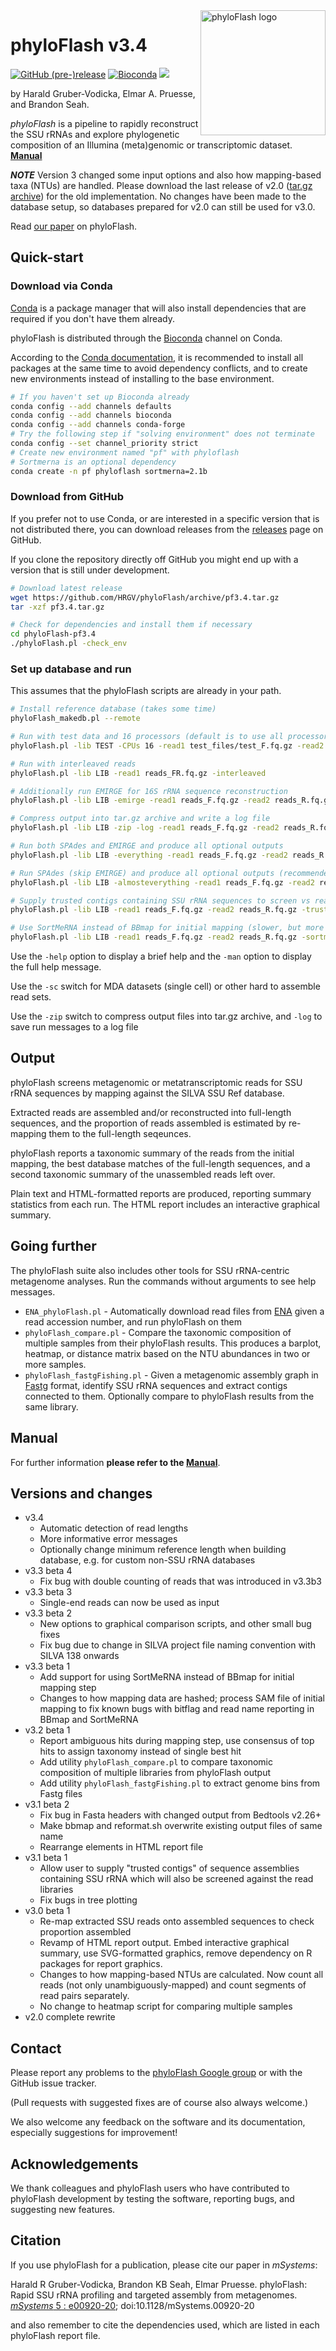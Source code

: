 <img align="right" src="docs/phyloFlash_logo.png" width="200" alt="phyloFlash logo"/>

# phyloFlash v3.4

[![GitHub (pre-)release](https://img.shields.io/github/release/HRGV/phyloflash/all.svg?label=Latest%20Version)]()
[![Bioconda](https://img.shields.io/conda/vn/Bioconda/phyloFlash.svg)](https://bioconda.github.io/recipes/phyloflash/README.html)
[![](https://img.shields.io/conda/dn/Bioconda/phyloflash.svg)](https://anaconda.org/bioconda/phyloflash/files)

by Harald Gruber-Vodicka, Elmar A. Pruesse, and Brandon Seah.

*phyloFlash* is a pipeline to rapidly reconstruct the SSU rRNAs and explore
phylogenetic composition of an Illumina (meta)genomic or transcriptomic
dataset. **[Manual](https://hrgv.github.io/phyloFlash)**

***NOTE*** Version 3 changed some input options and also how mapping-based taxa
(NTUs) are handled. Please download the last release of v2.0 ([tar.gz
archive](https://github.com/HRGV/phyloFlash/archive/v2.0-beta6.tar.gz)) for the
old implementation. No changes have been made to the database setup, so
databases prepared for v2.0 can still be used for v3.0.

Read [our paper](https://doi.org/10.1128/mSystems.00920-20) on phyloFlash.

## Quick-start

### Download via Conda

[Conda](https://conda.io/docs/) is a package manager that will also install
dependencies that are required if you don't have them already.

phyloFlash is distributed through the [Bioconda](http://bioconda.github.io/) channel on Conda.

According to the [Conda documentation](https://docs.conda.io/projects/conda/en/latest/user-guide/tasks/manage-environments.html),
it is recommended to install all packages at the same time to avoid dependency
conflicts, and to create new environments instead of installing to the base
environment.

```bash
# If you haven't set up Bioconda already
conda config --add channels defaults
conda config --add channels bioconda
conda config --add channels conda-forge
# Try the following step if "solving environment" does not terminate
conda config --set channel_priority strict
# Create new environment named "pf" with phyloflash
# Sortmerna is an optional dependency
conda create -n pf phyloflash sortmerna=2.1b
```

### Download from GitHub

If you prefer not to use Conda, or are interested in a specific version that is
not distributed there, you can download releases from the
[releases](https://github.com/HRGV/phyloFlash/releases) page on GitHub.

If you clone the repository directly off GitHub you might end up with a version
that is still under development.

```bash
# Download latest release
wget https://github.com/HRGV/phyloFlash/archive/pf3.4.tar.gz
tar -xzf pf3.4.tar.gz

# Check for dependencies and install them if necessary
cd phyloFlash-pf3.4
./phyloFlash.pl -check_env
```

### Set up database and run

This assumes that the phyloFlash scripts are already in your path.

```bash
# Install reference database (takes some time)
phyloFlash_makedb.pl --remote

# Run with test data and 16 processors (default is to use all processors available)
phyloFlash.pl -lib TEST -CPUs 16 -read1 test_files/test_F.fq.gz -read2 test_files/test_R.fq.gz

# Run with interleaved reads
phyloFlash.pl -lib LIB -read1 reads_FR.fq.gz -interleaved

# Additionally run EMIRGE for 16S rRNA sequence reconstruction
phyloFlash.pl -lib LIB -emirge -read1 reads_F.fq.gz -read2 reads_R.fq.gz

# Compress output into tar.gz archive and write a log file
phyloFlash.pl -lib LIB -zip -log -read1 reads_F.fq.gz -read2 reads_R.fq.gz

# Run both SPAdes and EMIRGE and produce all optional outputs
phyloFlash.pl -lib LIB -everything -read1 reads_F.fq.gz -read2 reads_R.fq.gz

# Run SPAdes (skip EMIRGE) and produce all optional outputs (recommended)
phyloFlash.pl -lib LIB -almosteverything -read1 reads_F.fq.gz -read2 reads_R.fq.gz

# Supply trusted contigs containing SSU rRNA sequences to screen vs reads
phyloFlash.pl -lib LIB -read1 reads_F.fq.gz -read2 reads_R.fq.gz -trusted contigs.fasta

# Use SortMeRNA instead of BBmap for initial mapping (slower, but more sensitive)
phyloFlash.pl -lib LIB -read1 reads_F.fq.gz -read2 reads_R.fq.gz -sortmerna
```

Use the `-help` option to display a brief help and the `-man` option to display
the full help message.

Use the `-sc` switch for MDA datasets (single cell) or other hard to assemble
read sets.

Use the `-zip` switch to compress output files into tar.gz archive, and `-log`
to save run messages to a log file

## Output

phyloFlash screens metagenomic or metatranscriptomic reads for SSU rRNA
sequences by mapping against the SILVA SSU Ref database.

Extracted reads are assembled and/or reconstructed into full-length sequences,
and the proportion of reads assembled is estimated by re-mapping them to the
full-length seqeunces.

phyloFlash reports a taxonomic summary of the reads from the initial mapping,
the best database matches of the full-length sequences, and a second taxonomic
summary of the unassembled reads left over.

Plain text and HTML-formatted reports are produced, reporting summary
statistics from each run. The HTML report includes an interactive graphical
summary.

## Going further

The phyloFlash suite also includes other tools for SSU rRNA-centric metagenome
analyses. Run the commands without arguments to see help messages.

 * `ENA_phyloFlash.pl` - Automatically download read files from
   [ENA](https://www.ebi.ac.uk/ena) given a read accession number, and run
   phyloFlash on them
 * `phyloFlash_compare.pl` - Compare the taxonomic composition of multiple
   samples from their phyloFlash results. This produces a barplot, heatmap, or
   distance matrix based on the NTU abundances in two or more samples.
 * `phyloFlash_fastgFishing.pl` - Given a metagenomic assembly graph in
   [Fastg](http://fastg.sourceforge.net/) format, identify SSU rRNA sequences
   and extract contigs connected to them. Optionally compare to phyloFlash
   results from the same library.

## Manual

For further information **please refer to the [Manual](https://hrgv.github.io/phyloFlash)**.

## Versions and changes

* v3.4
  * Automatic detection of read lengths
  * More informative error messages
  * Optionally change minimum reference length when building database, e.g. for
    custom non-SSU rRNA databases
* v3.3 beta 4
  * Fix bug with double counting of reads that was introduced in v3.3b3
* v3.3 beta 3
  * Single-end reads can now be used as input
* v3.3 beta 2
  * New options to graphical comparison scripts, and other small bug fixes
  * Fix bug due to change in SILVA project file naming convention with SILVA
    138 onwards
* v3.3 beta 1
  * Add support for using SortMeRNA instead of BBmap for initial mapping step
  * Changes to how mapping data are hashed; process SAM file of initial mapping
    to fix known bugs with bitflag and read name reporting in BBmap and
    SortMeRNA
* v3.2 beta 1
  * Report ambiguous hits during mapping step, use consensus of top hits to
    assign taxonomy instead of single best hit
  * Add utility `phyloFlash_compare.pl` to compare taxonomic composition of
    multiple libraries from phyloFlash output
  * Add utility `phyloFlash_fastgFishing.pl` to extract genome bins from Fastg
    files
* v3.1 beta 2
  * Fix bug in Fasta headers with changed output from Bedtools v2.26+
  * Make bbmap and reformat.sh overwrite existing output files of same name
  * Rearrange elements in HTML report file
* v3.1 beta 1
  * Allow user to supply "trusted contigs" of sequence assemblies containing
    SSU rRNA which will also be screened against the read libraries
  * Fix bugs in tree plotting
* v3.0 beta 1
  * Re-map extracted SSU reads onto assembled sequences to check proportion
    assembled
  * Revamp of HTML report output. Embed interactive graphical summary, use
    SVG-formatted graphics, remove dependency on R packages for report
    graphics.
  * Changes to how mapping-based NTUs are calculated. Now count all reads (not
    only unambiguously-mapped) and count segments of read pairs separately.
  * No change to heatmap script for comparing multiple samples
* v2.0 complete rewrite

## Contact

Please report any problems to the [phyloFlash Google
group](https://groups.google.com/forum/#!forum/phyloflash) or with the GitHub
issue tracker.

(Pull requests with suggested fixes are of course also always welcome.)

We also welcome any feedback on the software and its documentation, especially
suggestions for improvement!

## Acknowledgements

We thank colleagues and phyloFlash users who have contributed to phyloFlash
development by testing the software, reporting bugs, and suggesting new
features.

## Citation

If you use phyloFlash for a publication, please cite our paper in _mSystems_:

Harald R Gruber-Vodicka, Brandon KB Seah, Elmar Pruesse. phyloFlash: Rapid SSU
rRNA profiling and targeted assembly from metagenomes. [ *mSystems* 5 :
e00920-20](https://doi.org/10.1128/mSystems.00920-20);
doi:10.1128/mSystems.00920-20

and also remember to cite the dependencies used, which are listed in each
phyloFlash report file.
